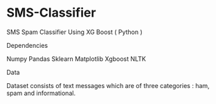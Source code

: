 # SMS-Classifier
SMS Spam Classifier Using XG Boost ( Python )

Dependencies

Numpy
Pandas
Sklearn
Matplotlib
Xgboost
NLTK

Data

Dataset consists of text messages which are of three categories : ham, spam and informational. 
